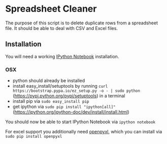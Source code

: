 # Spreadsheet Cleaner

The purpose of this script is to delete duplicate rows from a spreadsheet file. It should be able to deal with CSV and Excel files.

## Installation
You will need a working [IPython Notebook](http://ipython.org/notebook.html) installation.

### OSX
* python should already be installed
* install easy_install/setuptools by running ```curl https://bootstrap.pypa.io/ez_setup.py -o - | sudo python``` (https://pypi.python.org/pypi/setuptools) in a terminal
* install pip via ```sudo easy_install pip```
* get ipython via ```sudo pip install "ipython[all]"``` (https://ipython.org/ipython-doc/dev/install/install.html)

You should now be able to start IPython Notebook via ```ipython notebook```

For excel support you additionally need [openpyxl](http://openpyxl.readthedocs.org/en/latest/index.html), which you can install via ```sudo pip install openpyxl```
